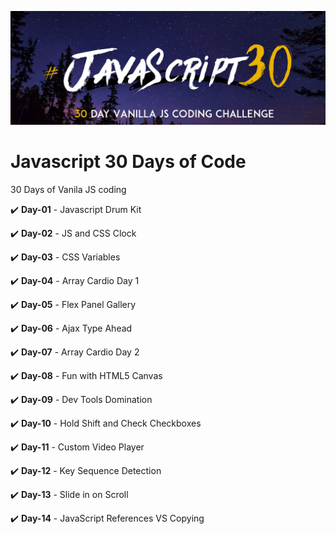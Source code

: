 ![alt text](https://github.com/prateekguptaiiitk/Javascript-30-Days-of-Code/blob/master/assets/JS3-social-share.png)

# Javascript 30 Days of Code
30 Days of Vanila JS coding

:heavy_check_mark: **Day-01** - <a href="https://github.com/prateekguptaiiitk/Javascript-30-Days-of-Code/tree/master/01-Javascript%20Drum%20Kit" style="text-decoration: none">Javascript Drum Kit</a>

:heavy_check_mark: **Day-02** - <a href="https://github.com/prateekguptaiiitk/Javascript-30-Days-of-Code/tree/master/02-JS%20and%20CSS%20Clock" style="text-decoration: none">JS and CSS Clock</a>

:heavy_check_mark: **Day-03** - <a href="https://github.com/prateekguptaiiitk/Javascript-30-Days-of-Code/tree/master/03-CSS%20Variables" style="text-decoration: none">CSS Variables</a>

:heavy_check_mark: **Day-04** - <a href="https://github.com/prateekguptaiiitk/Javascript-30-Days-of-Code/tree/master/04-Array%20Cardio%20Day%201" style="text-decoration: none">Array Cardio Day 1</a>

:heavy_check_mark: **Day-05** - <a href="https://github.com/prateekguptaiiitk/Javascript-30-Days-of-Code/tree/master/05-Flex%20Panel%20Gallery" style="text-decoration: none">Flex Panel Gallery</a>

:heavy_check_mark: **Day-06** - <a href="https://github.com/prateekguptaiiitk/Javascript-30-Days-of-Code/tree/master/06-Ajax%20Type%20Ahead" style="text-decoration: none">Ajax Type Ahead</a>

:heavy_check_mark: **Day-07** - <a href="https://github.com/prateekguptaiiitk/Javascript-30-Days-of-Code/tree/master/07-Array%20Cardio%20Day%202" style="text-decoration: none">Array Cardio Day 2</a>

:heavy_check_mark: **Day-08** - <a href="https://github.com/prateekguptaiiitk/Javascript-30-Days-of-Code/tree/master/08-Fun%20with%20HTML5%20Canvas" style="text-decoration: none">Fun with HTML5 Canvas</a>

:heavy_check_mark: **Day-09** - <a href="https://github.com/prateekguptaiiitk/Javascript-30-Days-of-Code/tree/master/09-Dev%20Tools%20Domination" style="text-decoration: none">Dev Tools Domination</a>

:heavy_check_mark: **Day-10** - <a href="https://github.com/prateekguptaiiitk/Javascript-30-Days-of-Code/tree/master/10-Hold%20Shift%20and%20Check%20Checkboxes" style="text-decoration: none">Hold Shift and Check Checkboxes</a>

:heavy_check_mark: **Day-11** - <a href="https://github.com/prateekguptaiiitk/Javascript-30-Days-of-Code/tree/master/11-Custom%20Video%20Player" style="text-decoration: none">Custom Video Player</a>

:heavy_check_mark: **Day-12** - <a href="https://github.com/prateekguptaiiitk/Javascript-30-Days-of-Code/tree/master/12-Key%20Sequence%20Detection" style="text-decoration: none">Key Sequence Detection</a>

:heavy_check_mark: **Day-13** - <a href="https://github.com/prateekguptaiiitk/Javascript-30-Days-of-Code/tree/master/13-Slide%20in%20on%20Scroll" style="text-decoration: none">Slide in on Scroll</a>

:heavy_check_mark: **Day-14** - <a href="https://github.com/prateekguptaiiitk/Javascript-30-Days-of-Code/tree/master/14-JavaScript%20References%20VS%20Copying" style="text-decoration: none">JavaScript References VS Copying</a>
